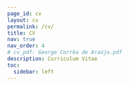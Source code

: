 ```yaml
---
page_id: cv
layout: cv
permalink: /cv/
title: CV
nav: true
nav_order: 4
# cv_pdf: George Corrêa de Araújo.pdf
description: Curriculum Vitae
toc:
  sidebar: left
---
```

